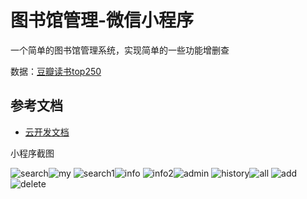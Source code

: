 # 图书馆管理-微信小程序

一个简单的图书馆管理系统，实现简单的一些功能增删查

数据：[豆瓣读书top250](./booktop250)

## 参考文档

- [云开发文档](https://developers.weixin.qq.com/miniprogram/dev/wxcloud/basis/getting-started.html)

小程序截图

![search](./screenshots/search.png)![my](./screenshots/my.png)
![search1](./screenshots/search1.png)![info](./screenshots/info.png)
![info2](./screenshots/info2.png)![admin](./screenshots/admin.png)
![history](./screenshots/history.png)![all](./screenshots/all.png)
![add](./screenshots/add.png)![delete](./screenshots/delete.png)



